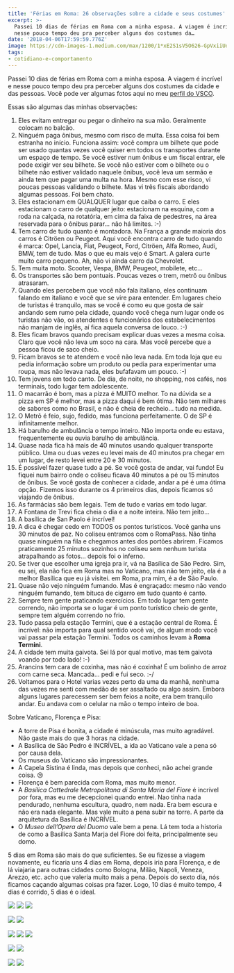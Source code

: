 ```yaml
---
title: 'Férias em Roma: 26 observações sobre a cidade e seus costumes'
excerpt: >-
  Passei 10 dias de férias em Roma com a minha esposa. A viagem é incrível e
  nesse pouco tempo deu pra perceber alguns dos costumes da…
date: '2018-04-06T17:59:59.776Z'
image: https://cdn-images-1.medium.com/max/1200/1*xE2S1sV5O626-GpVxiiUqg.png
tags:
- cotidiano-e-comportamento
---
```


Passei 10 dias de férias em Roma com a minha esposa. A viagem é incrível e nesse pouco tempo deu pra perceber alguns dos costumes da cidade e das pessoas. Você pode ver algumas fotos aqui no meu [perfil do VSCO](https://vsco.co/diegoeis/journal/paris-rome-2018).

Essas são algumas das minhas observações:

1.  Eles evitam entregar ou pegar o dinheiro na sua mão. Geralmente colocam no balcão.
2.  Ninguém paga ônibus, mesmo com risco de multa. Essa coisa foi bem estranha no início. Funciona assim: você compra um bilhete que pode ser usado quantas vezes você quiser em todos os transportes durante um espaço de tempo. Se você estiver num ônibus e um fiscal entrar, ele pode exigir ver seu bilhete. Se você não estiver com o bilhete ou o bilhete não estiver validado naquele ônibus, você leva um sermão e ainda tem que pagar uma multa na hora. Mesmo com esse risco, vi poucas pessoas validando o bilhete. Mas vi três fiscais abordando algumas pessoas. Foi bem chato.
3.  Eles estacionam em QUALQUER lugar que caiba o carro. E eles estacionam o carro de qualquer jeito: estacionam na esquina, com a roda na calçada, na rotatória, em cima da faixa de pedestres, na área reservada para o ônibus parar… não há limites. :-)
4.  Tem carro de tudo quanto é montadora. Na França a grande maioria dos carros é Citröen ou Peugeot. Aqui você encontra carro de tudo quando é marca: Opel, Lancia, Fiat, Peugeot, Ford, Citröen, Alfa Romeo, Audi, BMW, tem de tudo. Mas o que eu mais vejo é Smart. A galera curte muito carro pequeno. Ah, não vi ainda carro da Chevrolet.
5.  Tem muita moto. Scooter, Vespa, BMW, Peugeot, mobilete, etc…
6.  Os transportes são bem pontuais. Poucas vezes o trem, metrô ou ônibus atrasaram.
7.  Quando eles percebem que você não fala italiano, eles continuam falando em italiano e você que se vire para entender. Em lugares cheio de turistas é tranquilo, mas se você é como eu que gosta de sair andando sem rumo pela cidade, quando você chega num lugar onde os turistas não vão, os atendentes e funcionários dos estabelecimentos não manjam de inglês, aí fica aquela conversa de louco. :-)
8.  Eles ficam bravos quando precisam explicar duas vezes a mesma coisa. Claro que você não leva um soco na cara. Mas você percebe que a pessoa ficou de saco cheio.
9.  Ficam bravos se te atendem e você não leva nada. Em toda loja que eu pedia informação sobre um produto ou pedia para experimentar uma roupa, mas não levava nada, eles bufafavam um pouco. :-)
10.  Tem jovens em todo canto. De dia, de noite, no shopping, nos cafés, nos terminais, todo lugar tem adolescente.
11.  O macarrão é bom, mas a pizza é MUITO melhor. To na dúvida se a pizza em SP é melhor, mas a pizza daqui é bem ótima. Não tem milhares de sabores como no Brasil, e não é cheia de recheio… tudo na medida.
12.  O Metrô é feio, sujo, fedido, mas funciona perfeitamente. O de SP é infinitamente melhor.
13.  Há barulho de ambulância o tempo inteiro. Não importa onde eu estava, frequentemente eu ouvia barulho de ambulância.
14.  Quase nada fica há mais de 40 minutos usando qualquer transporte público. Uma ou duas vezes eu levei mais de 40 minutos pra chegar em um lugar, de resto levei entre 20 e 30 minutos.
15.  É possível fazer quase tudo a pé. Se você gosta de andar, vai fundo! Eu fiquei num bairro onde o coliseu ficava 40 minutos a pé ou 15 minutos de ônibus. Se você gosta de conhecer a cidade, andar a pé é uma ótima opção. Fizemos isso durante os 4 primeiros dias, depois ficamos só viajando de ônibus.
16.  As farmácias são bem legais. Tem de tudo e varias em todo lugar.
17.  A Fontana de Trevi fica cheia o dia e a noite inteira. Não tem jeito…
18.  A basílica de San Paolo é incrível!
19.  A dica é chegar cedo em TODOS os pontos turísticos. Você ganha uns 30 minutos de paz. No coliseu entramos com o RomaPass. Não tinha quase ninguém na fila e chegamos antes dos portões abrirem. Ficamos praticamente 25 minutos sozinhos no coliseu sem nenhum turista atrapalhando as fotos… depois foi o inferno.
20.  Se tiver que escolher uma igreja pra ir, vá na Basílica de São Pedro. Sim, eu sei, ela não fica em Roma mas no Vaticano, mas não tem jeito, ela é a melhor Basílica que eu já visitei. em Roma, pra mim, é a de São Paulo.
21.  Quase não vejo ninguém fumando. Mas é engraçado: mesmo não vendo ninguém fumando, tem bituca de cigarro em tudo quanto é canto.
22.  Sempre tem gente praticando exercícios. Em todo lugar tem gente correndo, não importa se o lugar é um ponto turístico cheio de gente, sempre tem alguém correndo no frio.
23.  Tudo passa pela estação Termini, que é a estação central de Roma. É incrível: não importa para qual sentido você vai, de algum modo você vai passar pela estação Termini. Todos os caminhos levam à **Roma** **Termini**.
24.  A cidade tem muita gaivota. Sei lá por qual motivo, mas tem gaivota voando por todo lado! :-)
25.  Arancins tem cara de coxinha, mas não é coxinha! É um bolinho de arroz com carne seca. Mancada… pedi e fui seco. :-/
26.  Voltamos para o Hotel varias vezes perto da uma da manhã, nenhuma das vezes me senti com medão de ser assaltado ou algo assim. Embora alguns lugares parecessem ser bem feios a noite, era bem tranquilo andar. Eu andava com o celular na mão o tempo inteiro de boa.

Sobre Vaticano, Florença e Pisa:

*   A torre de Pisa é bonita, a cidade é minúscula, mas muito agradável. Não gaste mais do que 3 horas na cidade.
*   A Basílica de São Pedro é INCRÍVEL, a ida ao Vaticano vale a pena só por causa dela.
*   Os museus do Vaticano são impressionantes.
*   A Capela Sistina é linda, mas depois que conheci, não achei grande coisa. 😢
*   Florença é bem parecida com Roma, mas muito menor.
*   A _Basilica Cattedrale Metropolitana di Santa Maria del Fiore_ é incrível por fora, mas eu me decepcionei quando entrei. Nao tinha nada pendurado, nenhuma escultura, quadro, nem nada. Era bem escura e não era nada elegante. Mas vale muito a pena subir na torre. A parte da arquitetura da Basílica é INCRÍVEL.
*   O _Museo dell’Opera del Duomo_ vale bem a pena. Lá tem toda a historia de como a Basilica Santa Marja del Fiore doi feita, principalmente seu domo.

5 dias em Roma são mais do que suficientes. Se eu fizesse a viagem novamente, eu ficaria uns 4 dias em Roma, depois iria para Florença, e de lá viajaria para outras cidades como Bologna, Milão, Napoli, Veneza, Arezzo, etc. acho que valeria muito mais a pena. Depois do sexto dia, nós ficamos caçando algumas coisas pra fazer. Logo, 10 dias é muito tempo, 4 dias é corrido, 5 dias é o ideal.

![](https://cdn-images-1.medium.com/max/400/1*DUbQXp-ZUp-Kx0sVIOGQ-g.png)
![](https://cdn-images-1.medium.com/max/600/1*xE2S1sV5O626-GpVxiiUqg.png)
![](https://cdn-images-1.medium.com/max/400/1*lCyaX5nOCz1CD0ACtHW8gQ.png)

![](https://cdn-images-1.medium.com/max/600/1*RIV0hx_MQWxhn_5guYH0xw.png)
![](https://cdn-images-1.medium.com/max/600/1*NHvuHpdujBnw0-0J6KEUWw.png)

![](https://cdn-images-1.medium.com/max/400/1*Ygh-IXFzSeOp3c7pIQpSuA.png)
![](https://cdn-images-1.medium.com/max/400/1*SpGYYvFB0cefxBTx4W573w.png)
![](https://cdn-images-1.medium.com/max/400/1*JlzRRRgeJiMD_FU95tn83A.png)

![](https://cdn-images-1.medium.com/max/600/1*2t2YRmHgXAZ-OofCKGfAtQ.png)
![](https://cdn-images-1.medium.com/max/600/1*POkykUpL_pXt26UIkEkb-A.png)

![](https://cdn-images-1.medium.com/max/600/1*X2R4AAZA_y0QXrIrbE8kzw.png)
![](https://cdn-images-1.medium.com/max/600/1*a5IOEi3iLTeCm9Ar8KZ3CQ.png)